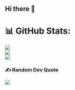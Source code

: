 ## Hi there 👋

<!--
**bluepaint47/bluepaint47** is a ✨ _special_ ✨ repository because its `README.md` (this file) appears on your GitHub profile.

Here are some ideas to get you started:

- 🔭 I’m currently working on ...
- 🌱 I’m currently learning ...
- 👯 I’m looking to collaborate on ...
- 🤔 I’m looking for help with ...
- 💬 Ask me about ...
- 📫 How to reach me: ...
- 😄 Pronouns: ...
- ⚡ Fun fact: ...
-->



# 📊 GitHub Stats:
![](https://github-readme-stats.vercel.app/api?username=ualiusman&theme=nightowl&hide_border=false&include_all_commits=true&count_private=true)<br/>
![](https://github-readme-streak-stats.herokuapp.com/?user=ualiusman&theme=nightowl&hide_border=false)<br/>
![](https://github-readme-stats.vercel.app/api/top-langs/?username=ualiusman&theme=nightowl&hide_border=false&include_all_commits=true&count_private=true&layout=compact)


### ✍️ Random Dev Quote
![](https://quotes-github-readme.vercel.app/api?type=horizontal&theme=radical)
